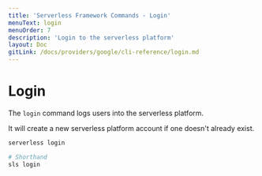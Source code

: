 ```yaml
---
title: 'Serverless Framework Commands - Login'
menuText: login
menuOrder: 7
description: 'Login to the serverless platform'
layout: Doc
gitLink: /docs/providers/google/cli-reference/login.md
---
```


# Login

The `login` command logs users into the serverless platform.

It will create a new serverless platform account if one doesn't already exist.

```bash
serverless login

# Shorthand
sls login
```
